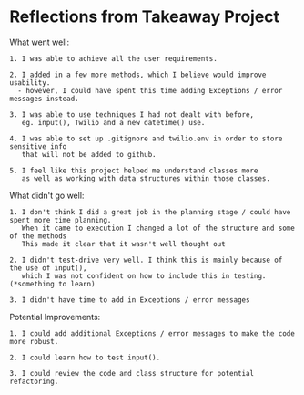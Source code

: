 # Reflections from Takeaway Project

What went well: 

    1. I was able to achieve all the user requirements.

    2. I added in a few more methods, which I believe would improve usability. 
      - however, I could have spent this time adding Exceptions / error messages instead.

    3. I was able to use techniques I had not dealt with before, 
       eg. input(), Twilio and a new datetime() use.

    4. I was able to set up .gitignore and twilio.env in order to store sensitive info
       that will not be added to github.
       
    5. I feel like this project helped me understand classes more
       as well as working with data structures within those classes.


What didn't go well:

    1. I don't think I did a great job in the planning stage / could have spent more time planning. 
       When it came to execution I changed a lot of the structure and some of the methods
       This made it clear that it wasn't well thought out

    2. I didn't test-drive very well. I think this is mainly because of the use of input(),
       which I was not confident on how to include this in testing. (*something to learn)

    3. I didn't have time to add in Exceptions / error messages


Potential Improvements:

    1. I could add additional Exceptions / error messages to make the code more robust.

    2. I could learn how to test input().

    3. I could review the code and class structure for potential refactoring.




